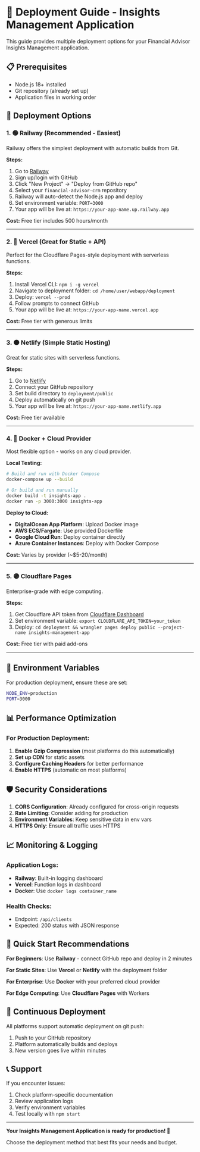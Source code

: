 # 🚀 Deployment Guide - Insights Management Application

This guide provides multiple deployment options for your Financial Advisor Insights Management application.

## 📋 Prerequisites

- Node.js 18+ installed
- Git repository (already set up)
- Application files in working order

## 🎯 Deployment Options

### 1. 🟢 **Railway (Recommended - Easiest)**

Railway offers the simplest deployment with automatic builds from Git.

**Steps:**
1. Go to [Railway](https://railway.app)
2. Sign up/login with GitHub
3. Click "New Project" → "Deploy from GitHub repo"
4. Select your `financial-advisor-crm` repository
5. Railway will auto-detect the Node.js app and deploy
6. Set environment variable: `PORT=3000`
7. Your app will be live at: `https://your-app-name.up.railway.app`

**Cost:** Free tier includes 500 hours/month

---

### 2. 🔵 **Vercel (Great for Static + API)**

Perfect for the Cloudflare Pages-style deployment with serverless functions.

**Steps:**
1. Install Vercel CLI: `npm i -g vercel`
2. Navigate to deployment folder: `cd /home/user/webapp/deployment`
3. Deploy: `vercel --prod`
4. Follow prompts to connect GitHub
5. Your app will be live at: `https://your-app-name.vercel.app`

**Cost:** Free tier with generous limits

---

### 3. 🟠 **Netlify (Simple Static Hosting)**

Great for static sites with serverless functions.

**Steps:**
1. Go to [Netlify](https://netlify.com)
2. Connect your GitHub repository
3. Set build directory to `deployment/public`
4. Deploy automatically on git push
5. Your app will be live at: `https://your-app-name.netlify.app`

**Cost:** Free tier available

---

### 4. 🐳 **Docker + Cloud Provider**

Most flexible option - works on any cloud provider.

**Local Testing:**
```bash
# Build and run with Docker Compose
docker-compose up --build

# Or build and run manually
docker build -t insights-app .
docker run -p 3000:3000 insights-app
```

**Deploy to Cloud:**
- **DigitalOcean App Platform**: Upload Docker image
- **AWS ECS/Fargate**: Use provided Dockerfile
- **Google Cloud Run**: Deploy container directly
- **Azure Container Instances**: Deploy with Docker Compose

**Cost:** Varies by provider (~$5-20/month)

---

### 5. 🟣 **Cloudflare Pages**

Enterprise-grade with edge computing.

**Steps:**
1. Get Cloudflare API token from [Cloudflare Dashboard](https://dash.cloudflare.com/profile/api-tokens)
2. Set environment variable: `export CLOUDFLARE_API_TOKEN=your_token`
3. Deploy: `cd deployment && wrangler pages deploy public --project-name insights-management-app`

**Cost:** Free tier with paid add-ons

---

## 🔧 Environment Variables

For production deployment, ensure these are set:

```bash
NODE_ENV=production
PORT=3000
```

## 📊 Performance Optimization

### For Production Deployment:

1. **Enable Gzip Compression** (most platforms do this automatically)
2. **Set up CDN** for static assets
3. **Configure Caching Headers** for better performance
4. **Enable HTTPS** (automatic on most platforms)

## 🛡️ Security Considerations

1. **CORS Configuration**: Already configured for cross-origin requests
2. **Rate Limiting**: Consider adding for production
3. **Environment Variables**: Keep sensitive data in env vars
4. **HTTPS Only**: Ensure all traffic uses HTTPS

## 📈 Monitoring & Logging

### Application Logs:
- **Railway**: Built-in logging dashboard
- **Vercel**: Function logs in dashboard
- **Docker**: Use `docker logs container_name`

### Health Checks:
- Endpoint: `/api/clients`
- Expected: 200 status with JSON response

## 🚀 Quick Start Recommendations

**For Beginners**: Use **Railway** - connect GitHub repo and deploy in 2 minutes

**For Static Sites**: Use **Vercel** or **Netlify** with the deployment folder

**For Enterprise**: Use **Docker** with your preferred cloud provider

**For Edge Computing**: Use **Cloudflare Pages** with Workers

## 🔄 Continuous Deployment

All platforms support automatic deployment on git push:

1. Push to your GitHub repository
2. Platform automatically builds and deploys
3. New version goes live within minutes

## 📞 Support

If you encounter issues:
1. Check platform-specific documentation
2. Review application logs
3. Verify environment variables
4. Test locally with `npm start`

---

**Your Insights Management Application is ready for production! 🎉**

Choose the deployment method that best fits your needs and budget.